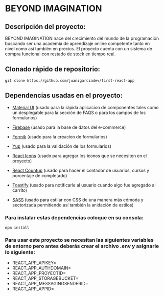 # BEYOND IMAGINATION

## Descripción del proyecto:

BEYOND IMAGINATION nace del crecimiento del mundo de la programación buscando ser una academia de aprendizaje online competente tanto en nivel como así también en precios. El proyecto cuenta con un sistema de compra funcional con restado de stock en tiempo real.

## Clonado rápido de repositorio:

```
git clone https://github.com/juanigarciadev/first-react-app
```

## Dependencias usadas en el proyecto:

- [Material UI](https://mui.com/) (usado para la rápida aplicacion de componentes tales como un desplegable para la sección de FAQS o para los campos de los formularios)

- [Firebase](https://firebase.google.com/) (usado para la base de datos del e-commerce)

- [Formik](https://formik.org/) (usado para la creacion de formularios)

- [Yup](https://www.npmjs.com/package/yup) (usado para la validación de los formularios)

- [React Icons](https://react-icons.github.io/react-icons) (usado para agregar los iconos que se necesiten en el proyecto)

- [React Countup](https://www.npmjs.com/package/react-countup) (usado para hacer el contador de usuarios, cursos y porcentaje de completado)

- [Toastify]() (usado para notificarle al usuario cuando algo fue agregado al carrito)

- [SASS]() (usado para estilar con CSS de una manera más cómoda y sectorizada permitiendo así también la anidación de estilos)

### Para instalar estas dependencias coloque en su consola:

```
npm install
```

### Para usar este proyecto se necesitan las siguientes variables de entorno pero antes deberás crear el archivo .env y asignarle lo siguiente:

- REACT_APP_APIKEY=
- REACT_APP_AUTHDOMAIN=
- REACT_APP_PROYECTID=
- REACT_APP_STORAGEBUCKET=
- REACT_APP_MESSAGINGSENDERID=
- REACT_APP_APPID=
